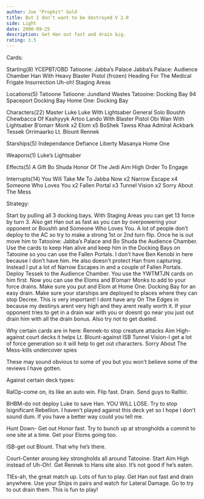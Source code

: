 ```yaml
---
author: Joe "Prophit" Gold
title: But I don’t want to be destroyed V 2.0
side: Light
date: 2000-09-25
description: Get Han out fast and drain big.
rating: 3.5
---
```

Cards: 

Starting(8)
YCEPBT/OBD
Tatioone: Jabba&#8217;s Palace
Jabba&#8217;s Palace: Audience Chamber
Han With Heavy Blaster Pistol (frozen)
Heading For The Medical Frigate
Insurrection
Uh-oh!
Staging Areas

Locations(5)
Tatioone
Tatioone: Jundland Wastes
Tatooine: Docking Bay 94
Spaceport Docking Bay
Home One: Docking Bay

Characters(22)
Master Luke
Luke With Lightsaber
General Solo
Boushh
Chewbacca Of Kashyyyk
Artoo
Lando With Blaster Pistol
Obi Wan With Lightsaber
B&#8217;omarr Monk x2
Elom x5
BoShek
Tawss Khaa
Admiral Ackbark
Tessek
Orrimaarko
Lt. Blount
Rennek

Starships(5)
Independance
Defiance
Liberty
Masanya
Home One

Weapons(1)
Luke&#8217;s Lightsaber

Effects(5)
A Gift
Bo Shuda
Honor Of The Jedi
Aim High
Order To Engage

Interrupts(14)
You Will Take Me To Jabba Now x2
Narrow Escape x4
Someone Who Loves You x2
Fallen Portal x3
Tunnel Vision x2
Sorry About The Mess


Strategy: 

Start by pulling all 3 docking bays. With Staging Areas you can get 13 force by turn 3. Also get Han out as fast as you can by overpowering your opponent or Boushh and Someone Who Loves You. A lot of people don’t deploy to the AC so try to make a strong 1st or 2nd turn flip. Once he is out move him to Tatooine: Jabba’s Palace and Bo Shuda the Audience Chamber. Use the cards to keep Han alive and keep him in the Docking Bays on Tatooine so you can use the Fallen Portals. I don’t have Ben Kenobi in here because I don’t have him. He also doesn’t protect Han from capturing. Instead I put a lot of Narrow Escapes in and a couple of Fallen Portals. Deploy Tessek to the Audience Chamber. You use the YWTMTJN cards on him first. Now you can use the Eloms and B’omarr Monks to add to your force drains. Make sure you put and Elom at Home One: Docking Bay for an easy drain. Make sure your starships are deployed to places where they can stop Decree. This is very important! I dont have any On The Edges in because my destinys arent very high and they arent really worth it. If your opponent tries to get in a drain war with you or doesnt go near you just out drain him with all the drain bonus. Also try not to get dueled.

Why certain cards are in here:
Rennek-to stop creature attacks
Aim High-against court decks it helps
Lt. Blount-against ISB
Tunnel Vision-I get a lot of force generation so it will help to get out characters.
Sorry About The Mess-kills undercover spies

These may sound obvious to some of you but you won’t believe some of the reviews I have gotten.

Against certain deck types:

RalOp-come on, its like an auto win. Flip fast. Drain. Send guys to Ralltiir.

BHBM-do not deploy Luke to save Han. YOU WILL LOSE. Try to stop Isignificant Rebellion. I haven’t played against this deck yet so I hope I don’t sound dum. If you have a better way could you tell me.

Hunt Down- Get out Honor fast. Try to bunch up at strongholds a commit to one site at a time. Get your Eloms going too.

ISB-get out Blount. That why he’s there.

Court-Center aroung key strongholds all around Tatooine. Start Aim High instead of Uh-Oh!. Get Rennek to Hans site also. It’s not good if he’s eaten.

TIEs-ah, the great match up. Lots of fun to play. Get Han out fast and drain anywhere. Use your Ships in pairs and watch for Lateral Damage. Go to try to out drain them. This is fun to play!





